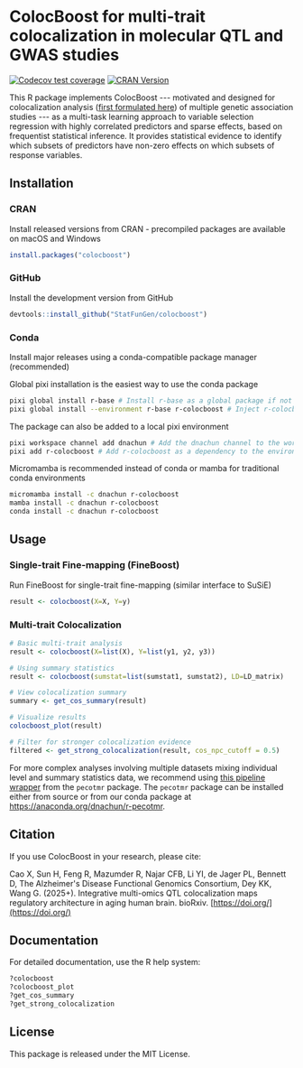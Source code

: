 # ColocBoost for multi-trait colocalization in molecular QTL and GWAS studies
[![Codecov test coverage](https://codecov.io/gh/StatFunGen/colocboost/branch/main/graph/badge.svg)](https://codecov.io/gh/StatFunGen/colocboost?branch=main)
[![CRAN Version](https://www.r-pkg.org/badges/version/colocboost)](https://cran.r-project.org/package=colocboost)

This R package implements ColocBoost --- motivated and designed for colocalization analysis ([first formulated here](https://journals.plos.org/plosgenetics/article?id=10.1371/journal.pgen.1004383)) of multiple genetic association studies --- as a multi-task learning approach to variable selection regression with highly correlated predictors and sparse effects, based on frequentist statistical inference. It provides statistical evidence to identify which subsets of predictors have non-zero effects on which subsets of response variables.

## Installation

### CRAN
Install released versions from CRAN - precompiled packages are available on macOS and Windows

```r
install.packages("colocboost")
```

### GitHub
Install the development version from GitHub

```r
devtools::install_github("StatFunGen/colocboost")
```

### Conda
Install major releases using a conda-compatible package manager (recommended)

Global pixi installation is the easiest way to use the conda package
```bash
pixi global install r-base # Install r-base as a global package if not already installed
pixi global install --environment r-base r-colocboost # Inject r-colocboost into r-base global environment
```
The package can also be added to a local pixi environment
```bash
pixi workspace channel add dnachun # Add the dnachun channel to the workspace
pixi add r-colocboost # Add r-colocboost as a dependency to the environment
```
Micromamba is recommended instead of conda or mamba for traditional conda environments
```bash
micromamba install -c dnachun r-colocboost
mamba install -c dnachun r-colocboost
conda install -c dnachun r-colocboost
```
## Usage

### Single-trait Fine-mapping (FineBoost)
Run FineBoost for single-trait fine-mapping (similar interface to SuSiE)
```r
result <- colocboost(X=X, Y=y)
```

### Multi-trait Colocalization
```r
# Basic multi-trait analysis
result <- colocboost(X=list(X), Y=list(y1, y2, y3))

# Using summary statistics
result <- colocboost(sumstat=list(sumstat1, sumstat2), LD=LD_matrix)

# View colocalization summary
summary <- get_cos_summary(result)

# Visualize results
colocboost_plot(result)

# Filter for stronger colocalization evidence
filtered <- get_strong_colocalization(result, cos_npc_cutoff = 0.5)
```

For more complex analyses involving multiple datasets mixing individual level and summary statistics data, we recommend using [this pipeline wrapper](https://github.com/StatFunGen/pecotmr/blob/main/R/colocboost_pipeline.R) from the `pecotmr` package. The `pecotmr` package can be installed either from source or from our conda package at https://anaconda.org/dnachun/r-pecotmr.

## Citation

If you use ColocBoost in your research, please cite:

Cao X, Sun H, Feng R, Mazumder R, Najar CFB, Li YI, de Jager PL, Bennett D, The Alzheimer's Disease Functional Genomics Consortium, Dey KK, Wang G. (2025+). Integrative multi-omics QTL colocalization maps regulatory architecture in aging human brain. bioRxiv. [https://doi.org/](https://doi.org/)

## Documentation

For detailed documentation, use the R help system:

```r
?colocboost
?colocboost_plot
?get_cos_summary
?get_strong_colocalization
```

## License

This package is released under the MIT License.
